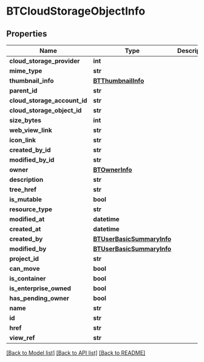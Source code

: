 # BTCloudStorageObjectInfo

## Properties
Name | Type | Description | Notes
------------ | ------------- | ------------- | -------------
**cloud_storage_provider** | **int** |  | [optional] 
**mime_type** | **str** |  | [optional] 
**thumbnail_info** | [**BTThumbnailInfo**](BTThumbnailInfo.md) |  | [optional] 
**parent_id** | **str** |  | [optional] 
**cloud_storage_account_id** | **str** |  | [optional] 
**cloud_storage_object_id** | **str** |  | [optional] 
**size_bytes** | **int** |  | [optional] 
**web_view_link** | **str** |  | [optional] 
**icon_link** | **str** |  | [optional] 
**created_by_id** | **str** |  | [optional] 
**modified_by_id** | **str** |  | [optional] 
**owner** | [**BTOwnerInfo**](BTOwnerInfo.md) |  | [optional] 
**description** | **str** |  | [optional] 
**tree_href** | **str** |  | [optional] 
**is_mutable** | **bool** |  | [optional] 
**resource_type** | **str** |  | [optional] 
**modified_at** | **datetime** |  | [optional] 
**created_at** | **datetime** |  | [optional] 
**created_by** | [**BTUserBasicSummaryInfo**](BTUserBasicSummaryInfo.md) |  | [optional] 
**modified_by** | [**BTUserBasicSummaryInfo**](BTUserBasicSummaryInfo.md) |  | [optional] 
**project_id** | **str** |  | [optional] 
**can_move** | **bool** |  | [optional] 
**is_container** | **bool** |  | [optional] 
**is_enterprise_owned** | **bool** |  | [optional] 
**has_pending_owner** | **bool** |  | [optional] 
**name** | **str** |  | [optional] 
**id** | **str** |  | [optional] 
**href** | **str** |  | [optional] 
**view_ref** | **str** |  | [optional] 

[[Back to Model list]](../README.md#documentation-for-models) [[Back to API list]](../README.md#documentation-for-api-endpoints) [[Back to README]](../README.md)



